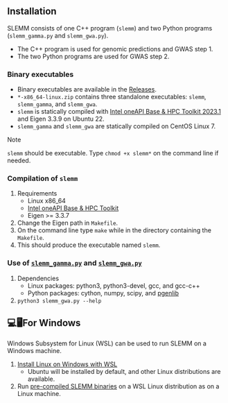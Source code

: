 ## Installation
SLEMM consists of one C++ program (`slemm`) and two Python programs (`slemm_gamma.py` and `slemm_gwa.py`).
- The C++ program is used for genomic predictions and GWAS step 1.
- The two Python programs are used for GWAS step 2.

### Binary executables
- Binary executables are available in the [Releases](https://github.com/jiang18/slemm/releases/latest).
- `*-x86_64-linux.zip` contains three standalone executables: `slemm`, `slemm_gamma`, and `slemm_gwa`.
- `slemm` is statically compiled with [Intel oneAPI Base & HPC Toolkit 2023.1](https://www.intel.com/content/www/us/en/developer/tools/oneapi/toolkits.html) and Eigen 3.3.9 on Ubuntu 22.
- `slemm_gamma` and `slemm_gwa` are statically compiled on CentOS Linux 7.

> [!NOTE]
> `slemm` should be executable. Type `chmod +x slemm*` on the command line if needed.

### Compilation of `slemm`
1. Requirements
    - Linux x86_64
    - [Intel oneAPI Base & HPC Toolkit](https://www.intel.com/content/www/us/en/developer/tools/oneapi/toolkits.html)
    - Eigen >= 3.3.7
2. Change the Eigen path in `Makefile`. 
3. On the command line type `make` while in the directory containing the `Makefile`.
4. This should produce the executable named `slemm`.

### Use of [`slemm_gamma.py`](../bin/slemm_gamma.py) and [`slemm_gwa.py`](../bin/slemm_gwa.py)
1. Dependencies
    - Linux packages: python3, python3-devel, gcc, and gcc-c++
    - Python packages: cython, numpy, scipy, and [pgenlib](https://github.com/chrchang/plink-ng/tree/master/2.0/Python)
2. `python3 slemm_gwa.py --help`

## :computer::desktop_computer:For Windows
Windows Subsystem for Linux (WSL) can be used to run SLEMM on a Windows machine.
1. [Install Linux on Windows with WSL](https://learn.microsoft.com/en-us/windows/wsl/install)
    - Ubuntu will be installed by default, and other Linux distributions are available. 
2. Run [pre-compiled SLEMM binaries](https://github.com/jiang18/slemm/releases/latest) on a WSL Linux distribution as on a Linux machine.
